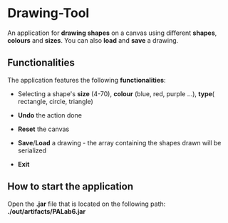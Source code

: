 
# Drawing-Tool
An application for <b>drawing shapes</b> on a canvas using different <b>shapes</b>, <b>colours</b> and <b>sizes</b>. 
You can also <b>load</b> and <b>save</b> a drawing.

## Functionalities

The application features the following <b>functionalities</b>:

- Selecting a shape's <b>size</b> (4-70), <b>colour</b> (blue, red, purple ...), <b>type</b>( rectangle, circle, triangle)

- <b>Undo</b> the action done
- <b>Reset</b> the canvas
- <b>Save</b>/<b>Load</b> a drawing - the array containing the shapes drawn will be serialized
- <b>Exit</b>

## How to start the application

Open the <b>.jar</b> file that is located on the following path: <b>./out/artifacts/PALab6.jar</b>
